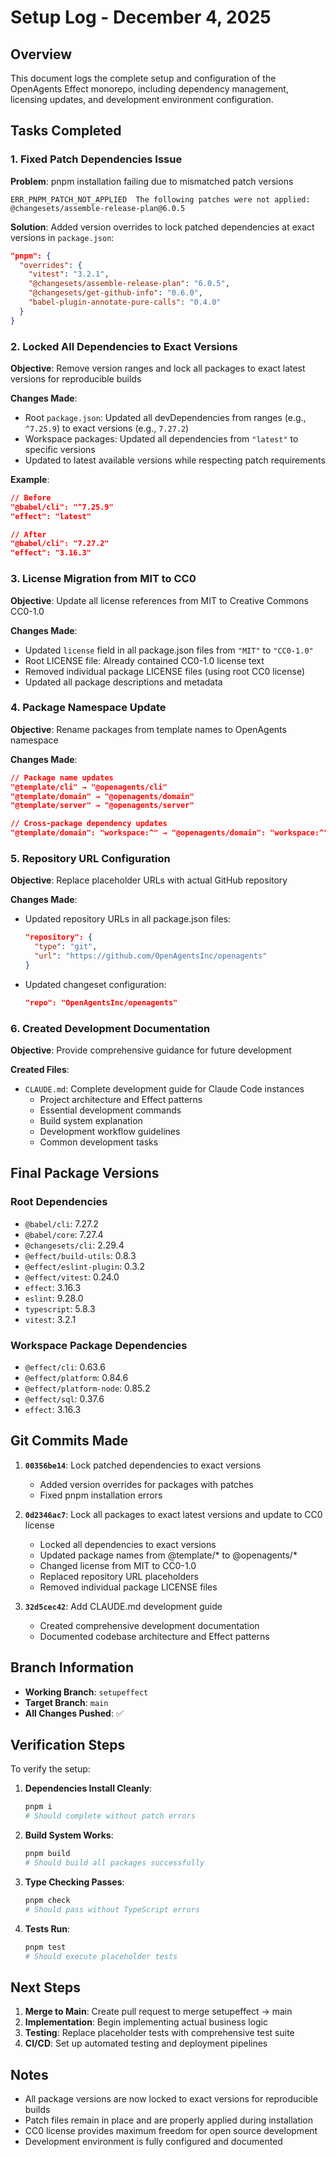 # Setup Log - December 4, 2025

## Overview

This document logs the complete setup and configuration of the OpenAgents Effect monorepo, including dependency management, licensing updates, and development environment configuration.

## Tasks Completed

### 1. Fixed Patch Dependencies Issue

**Problem**: pnpm installation failing due to mismatched patch versions
```
ERR_PNPM_PATCH_NOT_APPLIED  The following patches were not applied: @changesets/assemble-release-plan@6.0.5
```

**Solution**: Added version overrides to lock patched dependencies at exact versions in `package.json`:
```json
"pnpm": {
  "overrides": {
    "vitest": "3.2.1",
    "@changesets/assemble-release-plan": "6.0.5",
    "@changesets/get-github-info": "0.6.0",
    "babel-plugin-annotate-pure-calls": "0.4.0"
  }
}
```

### 2. Locked All Dependencies to Exact Versions

**Objective**: Remove version ranges and lock all packages to exact latest versions for reproducible builds

**Changes Made**:
- Root `package.json`: Updated all devDependencies from ranges (e.g., `^7.25.9`) to exact versions (e.g., `7.27.2`)
- Workspace packages: Updated all dependencies from `"latest"` to specific versions
- Updated to latest available versions while respecting patch requirements

**Example**:
```json
// Before
"@babel/cli": "^7.25.9"
"effect": "latest"

// After
"@babel/cli": "7.27.2"
"effect": "3.16.3"
```

### 3. License Migration from MIT to CC0

**Objective**: Update all license references from MIT to Creative Commons CC0-1.0

**Changes Made**:
- Updated `license` field in all package.json files from `"MIT"` to `"CC0-1.0"`
- Root LICENSE file: Already contained CC0-1.0 license text
- Removed individual package LICENSE files (using root CC0 license)
- Updated all package descriptions and metadata

### 4. Package Namespace Update

**Objective**: Rename packages from template names to OpenAgents namespace

**Changes Made**:
```json
// Package name updates
"@template/cli" → "@openagents/cli"
"@template/domain" → "@openagents/domain"
"@template/server" → "@openagents/server"

// Cross-package dependency updates
"@template/domain": "workspace:^" → "@openagents/domain": "workspace:^"
```

### 5. Repository URL Configuration

**Objective**: Replace placeholder URLs with actual GitHub repository

**Changes Made**:
- Updated repository URLs in all package.json files:
  ```json
  "repository": {
    "type": "git",
    "url": "https://github.com/OpenAgentsInc/openagents"
  }
  ```
- Updated changeset configuration:
  ```json
  "repo": "OpenAgentsInc/openagents"
  ```

### 6. Created Development Documentation

**Objective**: Provide comprehensive guidance for future development

**Created Files**:
- `CLAUDE.md`: Complete development guide for Claude Code instances
  - Project architecture and Effect patterns
  - Essential development commands
  - Build system explanation
  - Development workflow guidelines
  - Common development tasks

## Final Package Versions

### Root Dependencies
- `@babel/cli`: 7.27.2
- `@babel/core`: 7.27.4
- `@changesets/cli`: 2.29.4
- `@effect/build-utils`: 0.8.3
- `@effect/eslint-plugin`: 0.3.2
- `@effect/vitest`: 0.24.0
- `effect`: 3.16.3
- `eslint`: 9.28.0
- `typescript`: 5.8.3
- `vitest`: 3.2.1

### Workspace Package Dependencies
- `@effect/cli`: 0.63.6
- `@effect/platform`: 0.84.6
- `@effect/platform-node`: 0.85.2
- `@effect/sql`: 0.37.6
- `effect`: 3.16.3

## Git Commits Made

1. **`00356be14`**: Lock patched dependencies to exact versions
   - Added version overrides for packages with patches
   - Fixed pnpm installation errors

2. **`0d2346ac7`**: Lock all packages to exact latest versions and update to CC0 license
   - Locked all dependencies to exact versions
   - Updated package names from @template/* to @openagents/*
   - Changed license from MIT to CC0-1.0
   - Replaced repository URL placeholders
   - Removed individual package LICENSE files

3. **`32d5cec42`**: Add CLAUDE.md development guide
   - Created comprehensive development documentation
   - Documented codebase architecture and Effect patterns

## Branch Information

- **Working Branch**: `setupeffect`
- **Target Branch**: `main`
- **All Changes Pushed**: ✅

## Verification Steps

To verify the setup:

1. **Dependencies Install Cleanly**:
   ```bash
   pnpm i
   # Should complete without patch errors
   ```

2. **Build System Works**:
   ```bash
   pnpm build
   # Should build all packages successfully
   ```

3. **Type Checking Passes**:
   ```bash
   pnpm check
   # Should pass without TypeScript errors
   ```

4. **Tests Run**:
   ```bash
   pnpm test
   # Should execute placeholder tests
   ```

## Next Steps

1. **Merge to Main**: Create pull request to merge setupeffect → main
2. **Implementation**: Begin implementing actual business logic
3. **Testing**: Replace placeholder tests with comprehensive test suite
4. **CI/CD**: Set up automated testing and deployment pipelines

## Notes

- All package versions are now locked to exact versions for reproducible builds
- Patch files remain in place and are properly applied during installation
- CC0 license provides maximum freedom for open source development
- Development environment is fully configured and documented
